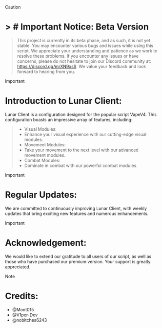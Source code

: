 > [!CAUTION]
> # > # Important Notice: Beta Version

> This project is currently in its beta phase, and as such, it is not yet stable. You may encounter various bugs and issues while using this script. We appreciate your understanding and patience as we work to resolve these problems.
If you encounter any issues or have concerns, please do not hesitate to join our Discord community at: https://discord.gg/mrXN9xsS. We value your feedback and look forward to hearing from you.


> [!IMPORTANT]  
> # Introduction to Lunar Client:
>
> Lunar Client is a configuration designed for the popular script VapeV4. This configuration boasts an impressive array of features, including:

> - Visual Modules: 
> - Enhance your visual experience with our cutting-edge visual modules.
> - Movement Modules: 
> - Take your movement to the next level with our advanced movement modules.
> - Combat Modules: 
> - Dominate in combat with our powerful combat modules.


> [!IMPORTANT]
> # Regular Updates:
>
> We are committed to continuously improving Lunar Client, with weekly updates that bring exciting new features and numerous enhancements.


> [!IMPORTANT] 
> # Acknowledgement:
>
>We would like to extend our gratitude to all users of our script, as well as those who have purchased our premium version. Your support is greatly appreciated.


> [!NOTE]
> # Credits:
>
> - @Mont015
> - @V1per-Dev
> - @nobitches6243



